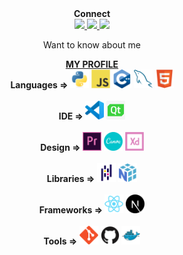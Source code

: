 <div id="social profile" align="center">        
          <strong>Connect</strong>
<div id="profiles" align="center" use-margin="auto">
  <a href="https://www.linkedin.com/in/arun-s-k-8aa3a7225/">
    <img src="https://img.shields.io/badge/LinkedIn-0077B5?style=for-the-badge&logo=linkedin&logoColor=white"/>
  </a>
    <a href="https://www.linkedin.com/in/arun-s-k-8aa3a7225/">
      <img src="https://img.shields.io/badge/Twitter-1DA1F2?style=for-the-badge&logo=twitter&logoColor=white"/>
  </a>
      <a href="arun15092003@gmail.com">       
      <img src="https://img.shields.io/badge/Gmail-D14836?style=for-the-badge&logo=gmail&logoColor=white"/>
  </a>
          
</div>
          <p align="center"> Want to know about me </p>
<a href="https://www.linkedin.com/in/arun-s-k-8aa3a7225/">
  <b> MY PROFILE </b>
</a>

<div id="Languages">
          <b>Languages => </b>
          <img height=30 src="https://github.com/devicons/devicon/blob/master/icons/python/python-original.svg"/>
          <img height=30 src="https://github.com/devicons/devicon/blob/master/icons/javascript/javascript-original.svg"/>
          <img height=30 src="https://github.com/devicons/devicon/blob/master/icons/cplusplus/cplusplus-original.svg"/>
          <img height=30 src="https://github.com/devicons/devicon/blob/master/icons/mysql/mysql-original.svg"/>
          <img height=30 src="https://github.com/devicons/devicon/blob/master/icons/html5/html5-original.svg"/>
</div>

<br>

<div id="IDE">
          <b>IDE => </b>
          <img height=30 src="https://github.com/devicons/devicon/blob/master/icons/vscode/vscode-original.svg"/>
          <img height=30 src="https://github.com/ArunSK-15/ArunSK-15/blob/main/assets/icons/qt.png"/>
</div>

<br>

<div id="design">
          <b>Design => </b>
  <img height=30 src="https://github.com/devicons/devicon/blob/master/icons/premierepro/premierepro-original.svg"/>
  <img height=30 src="https://github.com/devicons/devicon/blob/master/icons/canva/canva-original.svg"/>
  <img height=30 src="https://github.com/devicons/devicon/blob/master/icons/xd/xd-line.svg"/>
</div>

<br>

<div id="Library">
          <b>Libraries =></b>
  <img height=30 src="https://github.com/devicons/devicon/blob/master/icons/pandas/pandas-original.svg"/>
  <img height=30 src="https://github.com/devicons/devicon/blob/master/icons/numpy/numpy-original.svg"/>
<div/>
          
<br>
          
<div id="web-frameworks">
  <b>Frameworks => </b>
  <img height=30 src="https://github.com/devicons/devicon/blob/master/icons/react/react-original.svg"/>
  <img height=30 src="https://github.com/devicons/devicon/blob/master/icons/nextjs/nextjs-original.svg"/>
<div/>
            
<br>
            
<div id="tools">
  <b>Tools => </b>
  <img height=30 src="https://github.com/devicons/devicon/blob/master/icons/git/git-original.svg"/>
  <img height=30 src="https://github.com/devicons/devicon/blob/master/icons/github/github-original.svg"/>
  <img height=30 src="https://github.com/devicons/devicon/blob/master/icons/docker/docker-original.svg"/>
<div/>
          
<br>
<br>
          
